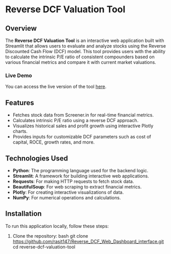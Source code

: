 # Reverse DCF Valuation Tool

## Overview

The **Reverse DCF Valuation Tool** is an interactive web application built with Streamlit that allows users to evaluate and analyze stocks using the Reverse Discounted Cash Flow (DCF) model. This tool provides users with the ability to calculate the intrinsic P/E ratio of consistent compounders based on various financial metrics and compare it with current market valuations.

### Live Demo

You can access the live version of the tool [here](https://revdcfinterface.streamlit.app/).

## Features

- Fetches stock data from Screener.in for real-time financial metrics.
- Calculates intrinsic P/E ratio using a reverse DCF approach.
- Visualizes historical sales and profit growth using interactive Plotly charts.
- Provides inputs for customizable DCF parameters such as cost of capital, ROCE, growth rates, and more.

## Technologies Used

- **Python**: The programming language used for the backend logic.
- **Streamlit**: A framework for building interactive web applications.
- **Requests**: For making HTTP requests to fetch stock data.
- **BeautifulSoup**: For web scraping to extract financial metrics.
- **Plotly**: For creating interactive visualizations of data.
- **NumPy**: For numerical operations and calculations.

## Installation

To run this application locally, follow these steps:

1. Clone the repository:
   bash
   git clone https://github.com/rasit147/Reverse_DCF_Web_Dashboard_interface.git
   cd reverse-dcf-valuation-tool

